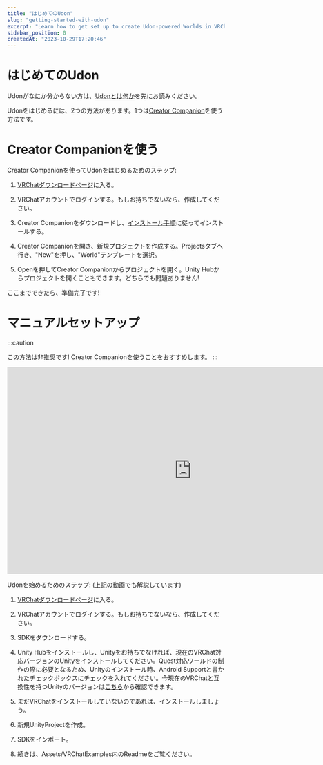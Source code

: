 ```yaml
---
title: "はじめてのUdon"
slug: "getting-started-with-udon"
excerpt: "Learn how to get set up to create Udon-powered Worlds in VRChat."
sidebar_position: 0
createdAt: "2023-10-29T17:20:46"
---
```

# はじめてのUdon
<!-- If you don't know what Udon is, read [What is Udon](/worlds/udon) first.  -->
Udonがなにか分からない方は、[Udonとは何か](/worlds/udon)を先にお読みください。

<!-- There are two ways for you to get started with Udon. You can use our [Creator Companion](https://vcc.docs.vrchat.com) to do so.  -->
Udonをはじめるには、2つの方法があります。1つは[Creator Companion](https://vcc.docs.vrchat.com)を使う方法です。

<!-- # Using the Creator Companion -->
# Creator Companionを使う

<!-- Here are all the steps to get you started with Udon using the Creator Companion. -->
Creator Companionを使ってUdonをはじめるためのステップ:

<!-- 1. Visit [The VRChat Download Page](https://vrchat.com/home/download). -->
1. [VRChatダウンロードページ](https://vrchat.com/home/download)に入る。

<!-- 2. Login with your VRChat account or create it if you don't have one yet. -->
2. VRChatアカウントでログインする。もしお持ちでないなら、作成してください。

<!-- 3. Download the Creator Companion and follow its [installation steps](https://vcc.docs.vrchat.com/guides/getting-started).  -->
3. Creator Companionをダウンロードし、[インストール手順](https://vcc.docs.vrchat.com/guides/getting-started)に従ってインストールする。

<!-- 4. Create a new Project by opening the Creator Companion, going to Projects Tab and pressing "New", select the "World" Template. -->
4. Creator Companionを開き、新規プロジェクトを作成する。Projectsタブへ行き、"New"を押し、"World"テンプレートを選択。

<!-- 5. Open your project by clicking Open in the Creator Companion. You can also use the Unity Hub to open your project, either is fine! -->
5. Openを押してCreator Companionからプロジェクトを開く。Unity Hubからプロジェクトを開くこともできます。どちらでも問題ありません!

<!-- From there, you're ready to start! -->
ここまでできたら、準備完了です!

<!-- # Manual Setup -->
# マニュアルセットアップ
:::caution

<!-- This method is deprecated! You should use the Creator Companion. -->
この方法は非推奨です! Creator Companionを使うことをおすすめします。
:::

<!-- <iframe class="embedly-embed" src="//cdn.embedly.com/widgets/media.html?src=https%3A%2F%2Fwww.youtube.com%2Fembed%2Fvideoseries%3Flist%3DPLe9XHNvXcouQjg5GULWGLj1tMzeythnQi&display_name=YouTube&url=https%3A%2F%2Fwww.youtube.com%2Fwatch%3Fv%3D8gXzBTqlP6I&image=https%3A%2F%2Fi.ytimg.com%2Fvi%2F8gXzBTqlP6I%2Fhqdefault.jpg&key=f2aa6fc3595946d0afc3d76cbbd25dc3&type=text%2Fhtml&schema=youtube" width="854" height="480" scrolling="no" title="YouTube embed" frameborder="0" allow="autoplay; fullscreen" allowfullscreen="true"></iframe> -->
<div class="video-container">
    <iframe src="https://www.youtube-nocookie.com/embed/8gXzBTqlP6I?si=5EH4J1Ei8GvwaP2G" title="YouTube video player" frameborder="0" allow="accelerometer; autoplay; clipboard-write; encrypted-media; gyroscope; picture-in-picture; web-share" width="853" height="480" allowfullscreen></iframe>
</div>

<!-- Here are all the steps to get you started with Udon, as covered in the video above. -->
Udonを始めるためのステップ: (上記の動画でも解説しています)

<!-- 1. Visit [The VRChat Download Page](https://vrchat.com/home/download). -->
1. [VRChatダウンロードページ](https://vrchat.com/home/download)に入る。

<!-- 2. Create a VRChat Account if you don't have one yet. -->
2. VRChatアカウントでログインする。もしお持ちでないなら、作成してください。

<!-- 3. Download the SDK. -->
3. SDKをダウンロードする。

<!-- 4. Install Unity Hub and current VRChat-compatible version if you don't have them yet. Check the Android Support box when installing Unity so you can make Quest-compatible worlds. Check the current VRChat compatible version on [this page](/sdk/current-unity-version) -->
4. Unity Hubをインストールし、Unityをお持ちでなければ、現在のVRChat対応バージョンのUnityをインストールしてください。Quest対応ワールドの制作の際に必要となるため、Unityのインストール時、Android Supportと書かれたチェックボックスにチェックを入れてください。今現在のVRChatと互換性を持つUnityのバージョンは[こちら](/sdk/current-unity-version)から確認できます。

<!-- 5. Install VRChat if you don't have it yet. -->
5. まだVRChatをインストールしていないのであれば、インストールしましょう。

<!-- 6. Start a new Unity Project. -->
6. 新規UnityProjectを作成。

<!-- 7. Import the SDK. -->
7. SDKをインポート。

<!-- 8. Check out the Readme in Assets/VRChatExamples -->
8. 続きは、Assets/VRChatExamples内のReadmeをご覧ください。